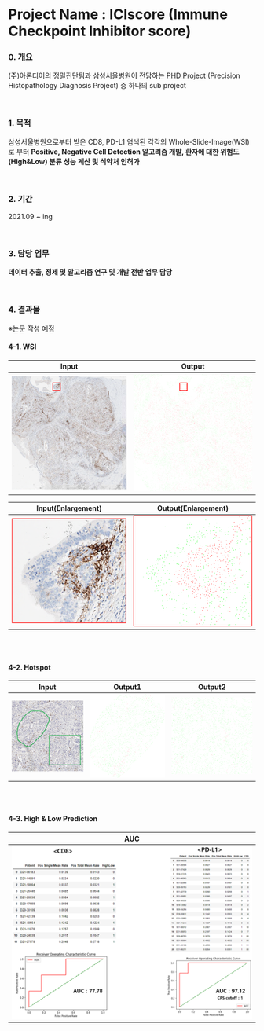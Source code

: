 # Project Name : ICIscore (Immune Checkpoint Inhibitor score)

### 0. 개요
(주)아론티어의 정밀진단팀과 삼성서울병원이 전담하는 [PHD Project](https://github.com/AhnHeeYoung/Projects-Arontier/blob/master/ICIscore/doc/PHD.PNG) (Precision Histopathology Diagnosis Project) 중 하나의 sub project   

<br />

### 1. 목적
삼성서울병원으로부터 받은 CD8, PD-L1 염색된 각각의 Whole-Slide-Image(WSI)로 부터 **Positive, Negative Cell Detection 알고리즘 개발, 환자에 대한 위험도(High&Low) 분류 성능 계산 및 식약처 인허가**

<br />
  
### 2. 기간
2021.09 ~ ing

<br />

### 3. 담당 업무
**데이터 추출, 정제 및 알고리즘 연구 및 개발 전반 업무 담당**   

<br />

### 4. 결과물 
※논문 작성 예정   


#### 4-1. WSI

| Input | Output |
|---|---|
|![doc/Input.PNG](./doc/Input.PNG)|![./doc/Output.PNG](./doc/Output.PNG)|   

| Input(Enlargement) | Output(Enlargement) |
|---|---|
|![doc/Input_Enlargement.PNG](./doc/Input_Enlargement.PNG)|![./doc/Output_Enlargement.PNG](./doc/Output_Enlargement.PNG)|

<br />
<br />

#### 4-2. Hotspot

| Input | Output1 | Output2 |
|---|---|---|
|![doc/Input_Hotspot.PNG](./doc/Input_Hotspot.PNG)|![./doc/Hotspot_Output1.png](./doc/Hotspot_Output1.png)|![./doc/Hotspot_Output2.png](./doc/Hotspot_Output2.png)|

<br />
<br />

#### 4-3. High & Low Prediction

| AUC |
|---|
|![doc/auc.PNG](./doc/auc.PNG)|

<br />
<br />
